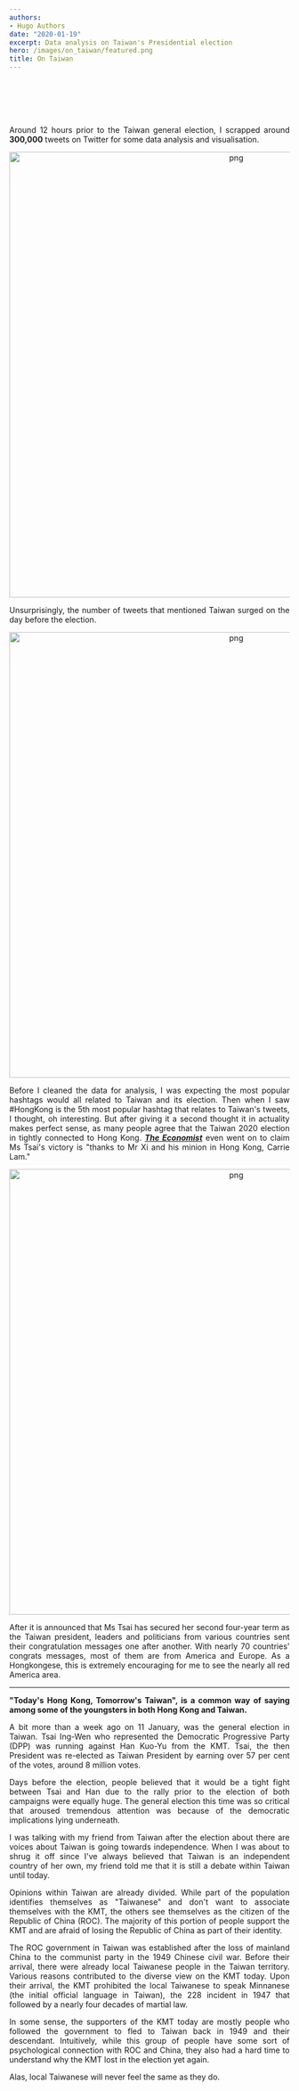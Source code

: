 ```yaml
---
authors:
- Hugo Authors
date: "2020-01-19"
excerpt: Data analysis on Taiwan's Presidential election
hero: /images/on_taiwan/featured.png
title: On Taiwan
---
```

<br />
<br />
<br />
<br />
<div style="text-align: justify">

Around 12 hours prior to the Taiwan general election, I scrapped around **300,000** tweets on Twitter for some data analysis and visualisation.

<p align="center">
<img alt = 'png' width='800' src='/images/on_taiwan/tw_trend.png'/>
</p>

Unsurprisingly, the number of tweets that mentioned Taiwan surged on the day before the election.

<p align="center">
<img alt = 'png' width='800' src='/images/on_taiwan/tw_hashtag.png'/>
</p>

Before I cleaned the data for analysis, I was expecting the most popular hashtags would all related to Taiwan and its election. Then when I saw #HongKong is the 5th most popular hashtag that relates to Taiwan's tweets, I thought, oh interesting. But after giving it a second thought it in actuality makes perfect sense, as many people agree that the Taiwan 2020 election in tightly connected to Hong Kong. [***The Economist***](https://www.economist.com/asia/2020/01/16/what-next-for-taiwan-after-tsai-ing-wens-emphatic-victory) even went on to claim Ms Tsai's victory is "thanks to Mr Xi and his minion in Hong Kong, Carrie Lam."

<p align="center">
<img alt = 'png' width='800' src='/images/on_taiwan/country.png'/>
</p>

After it is announced that Ms Tsai has secured her second four-year term as the Taiwan president, leaders and politicians from various countries sent their congratulation messages one after another. With nearly 70 countries' congrats messages, most of them are from America and Europe. As a Hongkongese, this is extremely encouraging for me to see the nearly all red America area.

***
**"Today's Hong Kong, Tomorrow's Taiwan", is a common way of saying among some of the youngsters in both Hong Kong and Taiwan.**
 

A bit more than a week ago on 11 January, was the general election in Taiwan. Tsai Ing-Wen who represented the Democratic Progressive Party (DPP) was running against Han Kuo-Yu from the KMT. Tsai, the then President was re-elected as Taiwan President by earning over 57 per cent of the votes, around 8 million votes.

Days before the election, people believed that it would be a tight fight between Tsai and Han due to the rally prior to the election of both campaigns were equally huge. The general election this time was so critical that aroused tremendous attention was because of the democratic implications lying underneath.



I was talking with my friend from Taiwan after the election about there are voices about Taiwan is going towards independence. When I was about to shrug it off since I've always believed that Taiwan is an independent country of her own, my friend told me that it is still a debate within Taiwan until today. 

Opinions within Taiwan are already divided. While part of the population identifies themselves as "Taiwanese" and don't want to associate themselves with the KMT, the others see themselves as the citizen of the Republic of China (ROC). The majority of this portion of people support the KMT and are afraid of losing the Republic of China as part of their identity.

The ROC government in Taiwan was established after the loss of mainland China to the communist party in the 1949 Chinese civil war. Before their arrival, there were already local Taiwanese people in the Taiwan territory. Various reasons contributed to the diverse view on the KMT today. Upon their arrival, the KMT prohibited the local Taiwanese to speak Minnanese (the initial official language in Taiwan), the 228 incident in 1947 that followed by a nearly four decades of martial law. 

In some sense, the supporters of the KMT today are mostly people who followed the government to fled to Taiwan back in 1949 and their descendant. Intuitively, while this group of people have some sort of psychological connection with ROC and China, they also had a hard time to understand why the KMT lost in the election yet again.

Alas, local Taiwanese will never feel the same as they do.